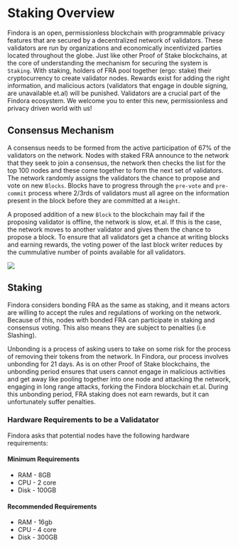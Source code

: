 # Staking Overview

Findora is an open, permissionless blockchain with programmable privacy features that are secured by a decentralized network of validators. These validators are run by organizations and economically incentivized parties located throughout the globe. Just like other Proof of Stake blockchains, at the core of understanding the mechanism for securing the system is `Staking`. With staking, holders of FRA pool together (ergo: stake) their cryptocurrency to create validator nodes. Rewards exist for adding the right information, and malicious actors (validators that engage in double signing, are unavailable et.al) will be punished. Validators are a crucial part of the Findora ecosystem. We welcome you to enter this new, permissionless and privacy driven world with us!

## Consensus Mechanism

A consensus needs to be formed from the active participation of 67% of the validators on the network. Nodes with staked FRA announce to the network that they seek to join a consensus, the network then checks the list for the top 100 nodes and these come together to form the next set of validators. The network randomly assigns the validators the chance to propose and vote on new `Blocks`. Blocks have to progress through the `pre-vote` and `pre-commit` process where 2/3rds of validators must all agree on the information present in the block before they are committed at a `Height`.

A proposed addition of a new `Block` to the blockchain may fail if the proposing validator is offline, the network is slow, et.al. If this is the case, the network moves to another validator and gives them the chance to propose a block. To ensure that all validators get a chance at writing blocks and earning rewards, the voting power of the last block writer reduces by the cummulative number of points available for all validators.


![](https://i.imgur.com/z3okKpP.png)



## Staking

Findora considers bonding FRA as the same as staking, and it means actors are willing to accept the rules and regulations of working on the network. Because of this, nodes with bonded FRA can participate in staking and consensus voting. This also means they are subject to penalties (i.e Slashing).

Unbonding is a process of asking users to take on some risk for the process of removing their tokens from the network. In Findora, our process involves unbonding for 21 days. As is on other Proof of Stake blockchains, the unbonding period ensures that users cannot engage in malicious activities and get away like pooling together into one node and attacking the network, engaging in long range attacks, forking the Findora blockchain et.al. During this unbonding period, FRA staking does not earn rewards, but it can unfortunately suffer penalties.

### Hardware Requirements to be a Validatator

Findora asks that potential nodes have the following hardware requirements:

#### Minimum Requirements

* RAM - 8GB
* CPU - 2 core
* Disk - 100GB

#### Recommended Requirements

* RAM - 16gb
* CPU - 4 core
* Disk - 300GB